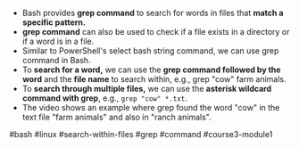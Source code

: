 -   Bash provides **grep command** to search for words in files that **match a specific pattern.**
-  **grep command** can also be used to check if a file exists in a directory or if a word is in a file.
-   Similar to PowerShell's select bash string command, we can use grep command in Bash.
-   To **search for a word,** we can use the **grep command followed by the word** and the **file name** to search within, e.g., grep "cow" farm animals.
-   To **search through multiple files,** we can use the **asterisk wildcard command with grep**, e.g., `grep "cow" *.txt`.
-   The video shows an example where grep found the word "cow" in the text file "farm animals" and also in "ranch animals".

#bash #linux #search-within-files #grep #command #course3-module1 